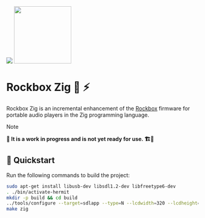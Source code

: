 <div>
  <img src="https://www.rockbox.org/rockbox400.png" />
  <img src="https://ziglang.org/ziggy.svg" height="150"/>
</div>

# Rockbox Zig 🎵 ⚡

Rockbox Zig is an incremental enhancement of the [Rockbox](https://www.rockbox.org) firmware for portable audio players in the Zig programming language.

> [!NOTE]
**🐲 It is a work in progress and is not yet ready for use. 🏗️🚧**

## 🚀 Quickstart

Run the following commands to build the project:

```sh
sudo apt-get install libusb-dev libsdl1.2-dev libfreetype6-dev
. ./bin/activate-hermit
mkdir -p build && cd build
../tools/configure --target=sdlapp --type=N --lcdwidth=320 --lcdheight=240 --prefix=$HOME/.local
make zig
```
